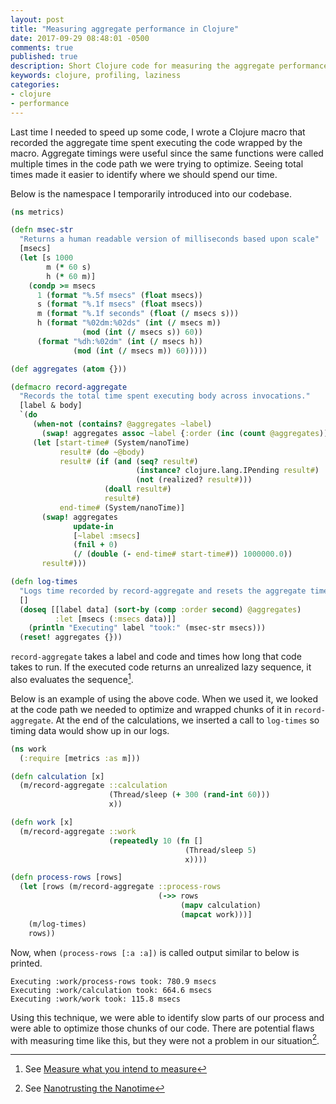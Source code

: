 ```yaml
---
layout: post
title: "Measuring aggregate performance in Clojure"
date: 2017-09-29 08:48:01 -0500
comments: true
published: true
description: Short Clojure code for measuring the aggregate performance of chunks of code.
keywords: clojure, profiling, laziness
categories: 
- clojure
- performance
---
```


Last time I needed to speed up some code, I wrote a Clojure macro that recorded the aggregate time spent executing the code wrapped by the macro. Aggregate timings were useful since the same functions were called multiple times in the code path we were trying to optimize. Seeing total times made it easier to identify where we should spend our time.

Below is the namespace I temporarily introduced into our codebase.

```clojure
(ns metrics)

(defn msec-str
  "Returns a human readable version of milliseconds based upon scale"
  [msecs]
  (let [s 1000
        m (* 60 s)
        h (* 60 m)]
    (condp >= msecs
      1 (format "%.5f msecs" (float msecs))
      s (format "%.1f msecs" (float msecs))
      m (format "%.1f seconds" (float (/ msecs s)))
      h (format "%02dm:%02ds" (int (/ msecs m))
                (mod (int (/ msecs s)) 60))
      (format "%dh:%02dm" (int (/ msecs h))
              (mod (int (/ msecs m)) 60)))))

(def aggregates (atom {}))

(defmacro record-aggregate
  "Records the total time spent executing body across invocations."
  [label & body]
  `(do
     (when-not (contains? @aggregates ~label)
       (swap! aggregates assoc ~label {:order (inc (count @aggregates))}))
     (let [start-time# (System/nanoTime)
           result# (do ~@body)
           result# (if (and (seq? result#)
                            (instance? clojure.lang.IPending result#)
                            (not (realized? result#)))
                     (doall result#)
                     result#)
           end-time# (System/nanoTime)]
       (swap! aggregates
              update-in
              [~label :msecs]
              (fnil + 0)
              (/ (double (- end-time# start-time#)) 1000000.0))
       result#)))

(defn log-times
  "Logs time recorded by record-aggregate and resets the aggregate times."
  []
  (doseq [[label data] (sort-by (comp :order second) @aggregates)
          :let [msecs (:msecs data)]]
    (println "Executing" label "took:" (msec-str msecs)))
  (reset! aggregates {}))
```

`record-aggregate` takes a label and code and times how long that code takes to run. If the executed code returns an unrealized lazy sequence, it also evaluates the sequence[^1].

Below is an example of using the above code. When we used it, we looked at the code path we needed to optimize and wrapped chunks of it in `record-aggregate`. At the end of the calculations, we inserted a call to `log-times` so timing data would show up in our logs.


```clojure
(ns work
  (:require [metrics :as m]))

(defn calculation [x]
  (m/record-aggregate ::calculation
                      (Thread/sleep (+ 300 (rand-int 60)))
                      x))

(defn work [x]
  (m/record-aggregate ::work
                      (repeatedly 10 (fn []
                                       (Thread/sleep 5)
                                       x))))

(defn process-rows [rows]
  (let [rows (m/record-aggregate ::process-rows
                                 (->> rows
                                      (mapv calculation)
                                      (mapcat work)))]
    (m/log-times)
    rows))
```

Now, when `(process-rows [:a :a])` is called output similar to below is printed.

```
Executing :work/process-rows took: 780.9 msecs
Executing :work/calculation took: 664.6 msecs
Executing :work/work took: 115.8 msecs
```

Using this technique, we were able to identify slow parts of our process and were able to optimize those chunks of our code. There are potential flaws with measuring time like this, but they were not a problem in our situation[^2].

[^1]: See [Measure what you intend to measure](/blog/2016/12/31/measure-what-you-intended-to-measure/)
[^2]: See [Nanotrusting the Nanotime](https://shipilev.net/blog/2014/nanotrusting-nanotime/)
